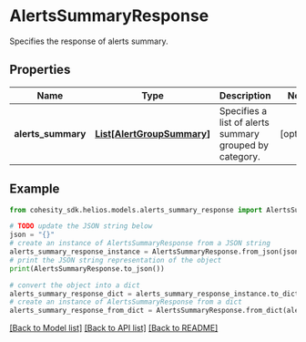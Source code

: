 # AlertsSummaryResponse

Specifies the response of alerts summary.

## Properties

Name | Type | Description | Notes
------------ | ------------- | ------------- | -------------
**alerts_summary** | [**List[AlertGroupSummary]**](AlertGroupSummary.md) | Specifies a list of alerts summary grouped by category. | [optional] 

## Example

```python
from cohesity_sdk.helios.models.alerts_summary_response import AlertsSummaryResponse

# TODO update the JSON string below
json = "{}"
# create an instance of AlertsSummaryResponse from a JSON string
alerts_summary_response_instance = AlertsSummaryResponse.from_json(json)
# print the JSON string representation of the object
print(AlertsSummaryResponse.to_json())

# convert the object into a dict
alerts_summary_response_dict = alerts_summary_response_instance.to_dict()
# create an instance of AlertsSummaryResponse from a dict
alerts_summary_response_from_dict = AlertsSummaryResponse.from_dict(alerts_summary_response_dict)
```
[[Back to Model list]](../README.md#documentation-for-models) [[Back to API list]](../README.md#documentation-for-api-endpoints) [[Back to README]](../README.md)


